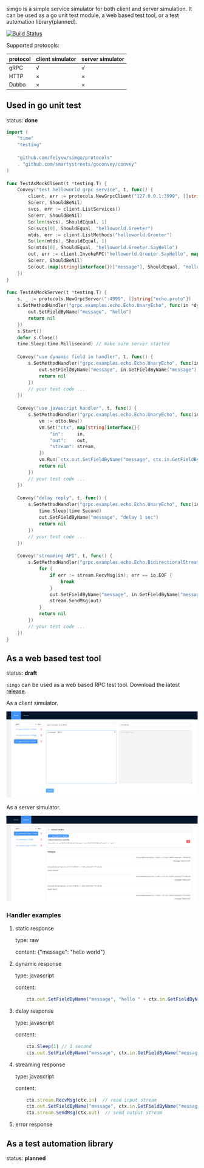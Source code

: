 simgo is a simple service simulator for both client and server simulation. It can be used as a go unit test module, a web based test tool, or a test automation library(planned).

[![Build Status](https://travis-ci.org/feiyuw/simgo.svg?branch=master)](https://travis-ci.org/feiyuw/simgo)

Supported protocols:

| protocol | client simulator | server simulator |
| -------- | ---------------- | ---------------- |
| gRPC     |    √             |     √            |
| HTTP     |    ×             |     ×            |
| Dubbo    |    ×             |     ×            |

## Used in go unit test

status: **done**

```go
import (
	"time"
	"testing"

	"github.com/feiyuw/simgo/protocols"
	. "github.com/smartystreets/goconvey/convey"
)

func TestAsMockClient(t *testing.T) {
	Convey("test helloworld grpc service", t, func() {
		client, err := protocols.NewGrpcClient("127.0.0.1:3999", []string{"helloworld.proto"}, grpc.WithInsecure())
		So(err, ShouldBeNil)
		svcs, err := client.ListServices()
		So(err, ShouldBeNil)
		So(len(svcs), ShouldEqual, 1)
		So(svcs[0], ShouldEqual, "helloworld.Greeter")
		mtds, err := client.ListMethods("helloworld.Greeter")
		So(len(mtds), ShouldEqual, 1)
		So(mtds[0], ShouldEqual, "helloworld.Greeter.SayHello")
		out, err := client.InvokeRPC("helloworld.Greeter.SayHello", map[string]interface{}{"name": "you"})
		So(err, ShouldBeNil)
		So(out.(map[string]interface{})["message"], ShouldEqual, "Hello you")
	})
}

func TestAsMockServer(t *testing.T) {
	s, _ := protocols.NewGrpcServer(":4999", []string{"echo.proto"})
	s.SetMethodHandler("grpc.examples.echo.Echo.UnaryEcho", func(in *dynamic.Message, out *dynamic.Message, stream grpc.ServerStream) error {
		out.SetFieldByName("message", "hello")
		return nil
	})
	s.Start()
	defer s.Close()
	time.Sleep(time.Millisecond) // make sure server started

	Convey("use dynamic field in handler", t, func() {
		s.SetMethodHandler("grpc.examples.echo.Echo.UnaryEcho", func(in *dynamic.Message, out *dynamic.Message, stream grpc.ServerStream) error {
			out.SetFieldByName("message", in.GetFieldByName("message"))
			return nil
		})
		// your test code ...
	})

	Convey("use javascript handler", t, func() {
		s.SetMethodHandler("grpc.examples.echo.Echo.UnaryEcho", func(in *dynamic.Message, out *dynamic.Message, stream grpc.ServerStream) error {
			vm := otto.New()
			vm.Set("ctx", map[string]interface{}{
				"in":     in,
				"out":    out,
				"stream": stream,
			})
			vm.Run(`ctx.out.SetFieldByName("message", ctx.in.GetFieldByName("message"))`)
			return nil
		})
		// your test code ...
	})

	Convey("delay reply", t, func() {
		s.SetMethodHandler("grpc.examples.echo.Echo.UnaryEcho", func(in *dynamic.Message, out *dynamic.Message, stream grpc.ServerStream) error {
			time.Sleep(time.Second)
			out.SetFieldByName("message", "delay 1 sec")
			return nil
		})
		// your test code ...
	})

	Convey("streaming API", t, func() {
		s.SetMethodHandler("grpc.examples.echo.Echo.BidirectionalStreamingEcho", func(in *dynamic.Message, out *dynamic.Message, stream grpc.ServerStream) error {
			for {
				if err := stream.RecvMsg(in); err == io.EOF {
					break
				}
				out.SetFieldByName("message", in.GetFieldByName("message"))
				stream.SendMsg(out)
			}
			return nil
		})
		// your test code ...
	})
}
```

## As a web based test tool

status: **draft**

`simgo` can be used as a web based RPC test tool. Download the latest [release](https://github.com/feiyuw/simgo/releases).

As a client simulator.

![client](https://github.com/feiyuw/simgo/raw/master/snapshot_client.png)

As a server simulator.

![server](https://github.com/feiyuw/simgo/raw/master/snapshot_server.png)

### Handler examples

1. static response

	type: raw

	content: {"message": "hello world"}

1. dynamic response

	type: javascript

	content: 

	```javascript
		ctx.out.SetFieldByName("message", "hello " + ctx.in.GetFieldByName("message"))
	```

1. delay response

	type: javascript

	content: 

	```javascript
		ctx.Sleep(1) // 1 second
		ctx.out.SetFieldByName("message", ctx.in.GetFieldByName("message"))
	```

1. streaming response

	type: javascript

	content: 

	```javascript
		ctx.stream.RecvMsg(ctx.in)  // read input stream
		ctx.out.SetFieldByName("message", ctx.in.GetFieldByName("message"))
		ctx.stream.SendMsg(ctx.out)  // send output stream
	```

1. error response

## As a test automation library

status: **planned**
